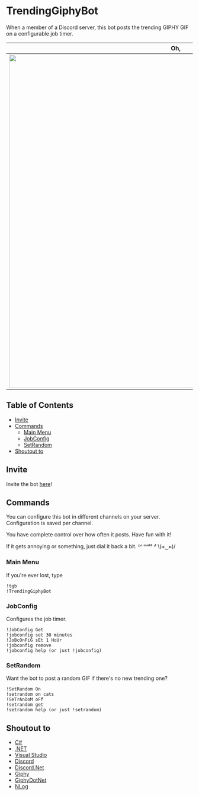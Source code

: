 # TrendingGiphyBot
When a member of a Discord server, this bot posts the trending GIPHY GIF on a configurable job timer.

Oh,|hi!
-|-
<img src="https://discordapp.com/assets/fc0b01fe10a0b8c602fb0106d8189d9b.png" width="900px" />|<img src="https://media.giphy.com/media/3o6gbbuLW76jkt8vIc/giphy.gif" width="900px" />

## Table of Contents

- [Invite](https://github.com/mosentok/TrendingGiphyBot#invite)
- [Commands](https://github.com/mosentok/TrendingGiphyBot#commands)
  - [Main Menu](https://github.com/mosentok/TrendingGiphyBot#main-menu)
  - [JobConfig](https://github.com/mosentok/TrendingGiphyBot#jobconfig)
  - [SetRandom](https://github.com/mosentok/TrendingGiphyBot#setrandom)
- [Shoutout to](https://github.com/mosentok/TrendingGiphyBot#shoutout-to)

## Invite

Invite the bot [here](https://discordapp.com/oauth2/authorize?client_id=333392663061463040&scope=bot&permissions=0)!

## Commands

You can configure this bot in different channels on your server. Configuration is saved per channel.

You have complete control over how often it posts. Have fun with it!

If it gets annoying or something, just dial it back a bit. ᴼʳ ᵐᵘᵗᵉ ᶦᵗ \\(⩹‿⩺)/

### Main Menu

If you're ever lost, type

```
!tgb
!TrendingGiphyBot
```

### JobConfig

Configures the job timer.

```
!JobConfig Get
!jobconfig set 30 minutes
!JoBcOnFiG sEt 1 HoUr
!jobconfig remove
!jobconfig help (or just !jobconfig)
```

### SetRandom

Want the bot to post a random GIF if there's no new trending one?

```
!SetRandom On
!setrandom on cats
!SeTrAnDoM oFf
!setrandom get
!setrandom help (or just !setrandom)
```

## Shoutout to

- [C#](https://docs.microsoft.com/en-us/dotnet/csharp/csharp)
- [.NET](https://www.microsoft.com/net)
- [Visual Studio](https://www.visualstudio.com/)
- [Discord](https://discordapp.com/)
- [Discord.Net](https://github.com/RogueException/Discord.Net)
- [Giphy](https://giphy.com)
- [GiphyDotNet](https://github.com/drasticactions/GiphyDotNet)
- [NLog](https://github.com/NLog/NLog)
